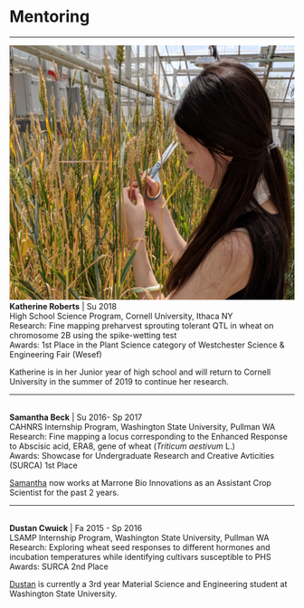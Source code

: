# Mentoring  

---------------

![](https://github.com/shantel-martinez/Lab_Resources/blob/master/example_img/KRoberts.jpg?raw=true)  
**Katherine Roberts**  | Su 2018     
High School Science Program, Cornell University, Ithaca NY  
Research: Fine mapping preharvest sprouting tolerant QTL in wheat on chromosome 2B using the spike-wetting test   
Awards: 1st Place in the Plant Science category of Westchester Science & Engineering Fair (Wesef)  

Katherine is in her Junior year of high school and will return to Cornell University in the summer of 2019 to continue her research.  

---------------

![]()  
**Samantha Beck**  | Su 2016- Sp 2017  
CAHNRS Internship Program, Washington State University, Pullman WA  
Research: Fine mapping a locus corresponding to the Enhanced Response to Abscisic acid, ERA8, gene of wheat (*Triticum aestivum* L.)  
Awards: Showcase for Undergraduate Research and Creative Avticities (SURCA) 1st Place   
  
[Samantha](https://www.linkedin.com/in/samantha-conselman-09aa1a10b/) now works at Marrone Bio Innovations as an Assistant Crop Scientist for the past 2 years.  

---------------

![]()  
**Dustan Cwuick**  | Fa 2015 - Sp 2016   
LSAMP Internship Program, Washington State University, Pullman WA  
Research: Exploring wheat seed responses to different hormones and incubation temperatures while identifying cultivars susceptible to PHS  
Awards: SURCA 2nd Place   

[Dustan](https://www.linkedin.com/in/dustan-cwick-ab457a157/) is currently a 3rd year Material Science and Engineering student at Washington State University.  

